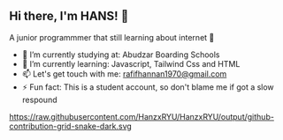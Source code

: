 ## Hi there, I'm HANS! 👋
A junior programmmer that still learning about internet 🫠


- 🏫 I’m currently studying at: Abudzar Boarding Schools
- 🌱 I’m currently learning: Javascript, Tailwind Css and HTML
- 📫 Let's get touch with me: rafifhannan1970@gmail.com 
- ⚡ Fun fact: This is a student account, so don't blame me if got a slow respound

https://raw.githubusercontent.com/HanzxRYU/HanzxRYU/output/github-contribution-grid-snake-dark.svg
